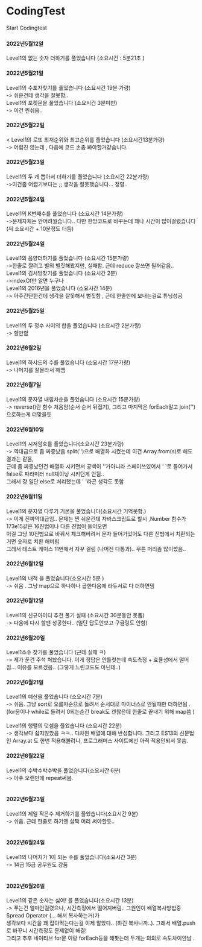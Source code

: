 # CodingTest
Start Codingtest
###
<h4>2022년5월12일</h4>
  Level1의 없는 숫자 더하기를 풀었습니다 (소요시간 : 5분21초 )
<h4>2022년5월21일</h4>
 Level1의 수포자찾기를 풀었습니다 (소요시간 19분 가량)<br/>
 -> 쉬운건데 생각을 잘못함.. <br/>
 Level1의 포켓몬을 풀었습니다 (소요시간 3분미만)<br/>
 -> 이건 찐쉬움..
 <h4>2022년5월22일</h4><
 Level1의 로또 최저순위와 최고순위를 풀었습니다 (소요시간13분가량)<br>
 -> 어렵진 않는데 , 다음에 코드 손좀 봐야할거같습니다.
 <h4>2022년5월23일</h4>
 Level1의 두 개 뽑아서 더하기를 풀었습니다 (소요시간 22분가량) <br/>
 ->이건좀 어렵기보다는 ;; 생각을 잘못했습니다... 정렬.. 
 <h4>2022년5월24일</h4>
 Level1의 K번째수를 풀었습니다 (소요시간 14분가량) <br/>
 ->문제자체는 안어려웠습니다.. 다만 한방코드로 바꾸는데 꽤나 시간이 많이걸렸습니다(저 소요시간 + 10분정도 더듬)
 <h4>2022년5월24일</h4>
 Level1의 음양더하기를 풀었습니다 (소요시간 15분가량) <br/>
 ->한줄로 짤려고 별의 별짓해봤지만, 실패함. 근데 reduce 잘쓰면 될꺼같음.. <br/>
 Level1의 김서방찾기를 풀었습니다 (소요시간 2분) <br/>
 ->indexOf만 알면 누구나 <br/>
 Level1의 2016년을 풀었습니다 (소요시간 14분) <br/>
 -> 아주간단한건데 생각을 잘못해서 뻘짓함 , 근데 한줄만에 보내는걸로 튜닝성공 
 <h4>2022년5월25일</h4>
 Level1의 두 정수 사이의 합을 풀었습니다 (소요시간 2분가량) <br/>
 -> 할만함
  <h4>2022년6월2일</h4>
 Level1의 하샤드의 수를 풀었습니다 (소요시간 17분가량) <br/>
 -> 나머지를 잘몰라서 헤맴
<h4>2022년6월7일</h4>
 Level1의 문자열 내림차순을 풀었습니다 (소요시간 15분가량) <br/>
 -> reverse()란 함수 처음암(순서 순서 뒤집기), 그리고 마지막은 forEach말고 join('')으로하는게 더맞을듯
 <h4>2022년6월10일</h4>
 Level1의 시저암호를 풀었습니다(소요시간 23분가량) <br/>
 -> 역대급으로 좀 짜증났음 split('')으로 배열화 시켰는데 이건 Array.from(s)로 해도 결과는 같음, <br/>
 근데 좀 짜증났던건 배열화 시키면서 공백이 ''가아니라 스페이쓰있어서 ' '로 들어가서 false로 파라미터 null체이닝 시키던게 안됨..<br/>
그래서 걍 일단 else로 처리했는데 ' '라곤 생각도 못함 
 <h4>2022년6월11일</h4>
 Level1의 문자열 다루기 기본을 풀었습니다(소요시간 기억못함.) <br/>
 -> 이게 진짜역대급임.. 문제는 찐 쉬운건데 자바스크립트로 할시 ,Number 함수가  173e15같은 16진법이나 다른 진법이 들어오면<br/>
 이걸 그냥 10진법으로 바꿔서 체크해버려서 문자 들어가있어도 다른 진법에서 치환되는거면 숫자로 치환 해버림 <br/>
 그래서 테스트 케이스 11번에서 자꾸 걸림 (나머진 다통과).. 무튼 머리좀 많이썼음.. 
  <h4>2022년6월12일</h4>
 Level1의 내적 을 풀었습니다(소요시간 5분 ) <br/>
 -> 쉬움 . 그냥 map으로 하나하나 곱한다음에 라듀서로 다 더하면댐
   <h4>2022년6월12일</h4>
 Level1의  신규아이디 추천 풀기 실패 (소요시간 30분동안 못품) <br/>
 -> 다음에 다시 할땐 성공한다.. (일단 답도안보고 구글링도 안함)
    <h4>2022년6월20일</h4>
 Level1소수 찾기를 풀었습니다 (근데 실패 ㅋ) <br/>
 -> 제가 푼건 주석 쳐놨습니다. 이게 정답은 안틀렷는데 속도측정 + 효율성에서 떨어짐... 이유를 모르겠음.. (그렇게 느린코드도 아닌데..)
     <h4>2022년6월21일</h4>
 Level1의 예산을 풀었습니다 (소요시간 7분) <br/>
 ->  쉬움. 그냥 sort로 오름차순으로 돌려서 순서대로 마이너스로 안될때만 더하면됨 . (for문이나 while로 돌려서 0되는순간 break도 갠찮은데 한줄로 끝내기 위해 map씀 )<br/><br/>
 Level1의 행렬의 덧셈을 풀었습니다 (소요시간 22분) <br/>
 -> 생각보다 쉽지않았음 ㅋㅋ.. 다차원 배열에 대해 반성합니다. 그리고 ES13의 신문법인 Array.at 도 한번 적용해볼려니, 프로그래머스 사이트에선 아직 적용안되서 못씀.
 <h4>2022년6월22일</h4>
 Level1의 수박수박수박을 풀었습니다(소요시간 6분) <br/>
 -> 아주 오랜만에 repeat써봄. <br/><br/>
 <h4>2022년6월23일</h4>
 Level1의 제일 작은수 제거하기를 풀었습니다(소요시간 9분) <br/>
 -> 쉬움. 근데 한줄로 하기엔 살짝 머리 써야할듯.. <br/><br/>
  <h4>2022년6월24일</h4>
 Level1의 나머지가 1이 되는 수를 풀었습니다(소요시간 3분) <br/>
 -> 14급 15급 공무원도 걍품 <br/><br/>
   <h4>2022년6월26일</h4>
 Level1의 같은 숫자는 싫어! 를 풀었습니다(소요시간 13분) <br/>
 -> 푸는건 얼마안걸렸으나, 시간측정에서 떨어져버림.. 그원인이 배열복사방법중  Spread Operator (... 해서 복사하는거)가 <br/>
 생각보다 시간을 꽤 잡아먹는다는걸 이제 알았다.. (하긴 복사니까..). 그래서 배열.push로 바꾸니 시간측정도 문제없이 해결!<br/>
 그리고 추후 네이티브 for문 이랑 forEach등을 해봣는데 두개는 의외로 속도차이안남 .
 

